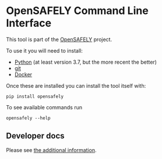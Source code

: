 # OpenSAFELY Command Line Interface

This tool is part of the [OpenSAFELY](https://www.opensafely.org)
project.

To use it you will need to install:
 * [Python](https://www.python.org/downloads/) (at least version 3.7, but the more recent the better)
 * [git](https://git-scm.com/downloads)
 * [Docker](https://docs.docker.com/get-docker/)

Once these are installed you can install the tool itself with:
```
pip install opensafely
```

To see available commands run
```
opensafely --help
```

## Developer docs

Please see [the additional information](DEVELOPERS.md).
